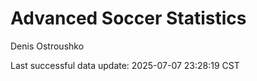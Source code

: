 # Advanced Soccer Statistics
Denis Ostroushko

<!-- gfm -->

Last successful data update: 2025-07-07 23:28:19 CST
